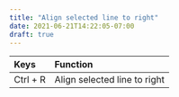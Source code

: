 ```yaml
---
title: "Align selected line to right"
date: 2021-06-21T14:22:05-07:00
draft: true
---
```


| Keys                                      | Function                                               |
|:------------------------------------------|:-------------------------------------------------------|
| Ctrl + R 	                                | Align selected line to right                           |